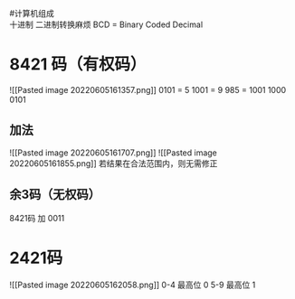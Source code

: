 #计算机组成   
十进制 二进制转换麻烦
BCD = Binary Coded Decimal
# 8421 码（有权码）
![[Pasted image 20220605161357.png]]
0101 = 5
1001 = 9
985 = 1001 1000 0101 
## 加法
![[Pasted image 20220605161707.png]]
![[Pasted image 20220605161855.png]]
若结果在合法范围内，则无需修正

## 余3码（无权码）
8421码 加 0011

# 2421码
![[Pasted image 20220605162058.png]]
0-4 最高位 0
5-9 最高位 1
